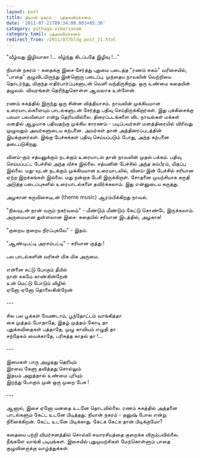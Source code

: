 ```yaml
---
layout: post
title: நியான் நகரம் - புத்தகவிமர்சனம்.
date: '2011-07-21T09:34:00.003+05:30'
category: puthaga-vimarsanam
category_tamil: புத்தகவிமர்சனம்
redirect_from: /2011/07/blog-post_21.html
---
```


"வீழ்வது இழிவாகா !... வீழ்ந்து கிடப்பதே இழிவு !..."<br />
<br />
நியான் நகரம் - கதைக்கு இசை சேர்த்து புதுமை படைத்த "ரணம் சுகம்" வரிசையில், "பாதை" குழுவிடமிருந்து இன்னொரு படைப்பு. முந்தைய நாவலின் வெற்றியை தொடர்ந்து, மிகுந்த எதிர்பார்ப்புகளுடன் வெளி வந்திருகிறது. ஒரு உண்மை கதையின் தழுவல். விவரங்கள் தெரிந்துகொள்ள ஆவலாக உள்ளேன்.<br />
<br />
ரணம் சுகத்தில் இருந்து ஒரு சின்ன வித்தியாசம். நாவலின் முக்கியமான உரையாடல்களையும் பாடல்களுடன் சேர்த்து பதிவு செய்திருக்கிறார்கள். இது புக்கிசைக்கு பலமா பலவீனமா என்று தெரியவில்லை. திரைப்படங்களை விட நாவல்கள் மக்கள் மனதில் ஆழமாக பதிவதற்கு முக்கிய காரணம் - படிப்பவர்கள் மனத்திரையில் விரிவது முழுவதும் அவர்களுடைய கற்பனை. அவர்கள் தான் அத்திரைப்படத்தின் இயக்குனர்கள். இங்கு பேச்சுக்கள் பதிவு செய்யப்படும் போது, அந்த கற்பனை தடைபடுகிறது.<br />
<br />
வினய்-கும் சத்யனுக்கும் நடக்கும் உரையாடல் தான் நாவலின் முதல் பக்கம். பதிவு செய்யப்பட்ட பேச்சில் அந்த வீச்சு இல்லை. சத்யனின் பேச்சில் அந்த கம்பீரம், மிதப்பு இல்லை. மது-வுடன் நடக்கும் முக்கியமான உரையாடலில், வினய்-இன் பேச்சில் சரியான ஏற்ற இறக்கங்கள் இல்லை. மது நன்றாக பேசி இருக்கிறாள். சோதனை முயற்சியாக கருதி அடுத்த படைப்புகளில் உரையாடல்களை தவிர்க்கலாம். இது என்னுடைய கருத்து.<br />
<br />
அழகான கருவிசையுடன் (theme music) ஆரம்பிக்கிறது நாவல்.<br />
<br />
"நிலவுடன் நான் வரும் நகர்வலம்" - மீண்டும் மீண்டும் கேட்டு கொண்டே இருக்கலாம். அருமையான துள்ளலான இசை. கதையில் சரியான இடத்தில், அழகாக!<br />
<br />
"குறைய குறைய நிரப்புகவே" - இதம்.<br />
<br />
"ஆண்டிபட்டி அரசம்பட்டி" - சரியான குத்து !<br />
<br />
பல பாடல்களின் வரிகள் மிக மிக அருமை.<br />
<br />
என்னை சுட்டு போகும் தீயில்<br />
நான் சுகமே காண்கின்றேன்<br />
உன் மெட்டு போடும் விழில்<br />
ஏனோ ஏனோ தொலைகின்றேன்<br />
<br />
---<br />
<br />
சில பல பூக்கள் வேண்டாம், பூந்தோட்டம் வாங்கித்தா<br />
கை முத்தம் போதாதே, இதழ் முத்தம் கோடி தா<br />
புதுக்கவிதைகள் பத்தாதே, முழு காவியம் எழுதி தா<br />
சந்தேகம் வைக்காதே, பரிசுத்த காதல் தா !...<br />
<br />
---<br />
<br />
இமைகள் பாரு அழுதது தெரியும்<br />
இரவை கேளு தவித்தது சொல்லும்<br />
இதயம் அறுத்தால் உண்மை புரியும்<br />
இறந்து போகும் முன் ஒரு முறை பேசு !<br />
<br />
---<br />
<br />
ஆனால், இசை ஏனோ மனதை உடனே தொடவில்லை. ரணம் சுகத்தில் அத்தனை பாடல்களும் கேட்ட உடனே பிடித்தது. நியான் நகரம் - தனுஷ் போல என்று நினைக்கிறன். கேட்ட உடனே பிடிக்காது. கேட்க கேட்க தான் பிடிக்குமோ?<br />
<br />
கதையை பற்றி விமர்சனத்தில் சொல்லி சுவாரசியத்தை குறைக்க விரும்பவில்லை. நீங்களே வாங்கி படியுங்கள். இசையில் புதுமுயற்சிகள் மேற்கொள்ளும் பாதை குழுவினருக்கு வாழ்த்துக்கள்.<br />
<br />
